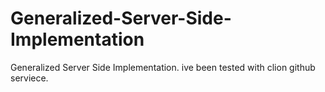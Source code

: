 # Generalized-Server-Side-Implementation
Generalized Server Side Implementation.
ive been tested with clion github serviece.